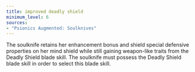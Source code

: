 ```yaml
---
title: improved deadly shield
minimum_level: 6
sources:
- "Psionics Augmented: Soulknives"
---
```


The soulknife retains her enhancement bonus and shield special defensive properties on her mind shield while still gaining weapon-like traits from the Deadly Shield blade skill. The soulknife must possess the Deadly Shield blade skill in order to select this blade skill.
